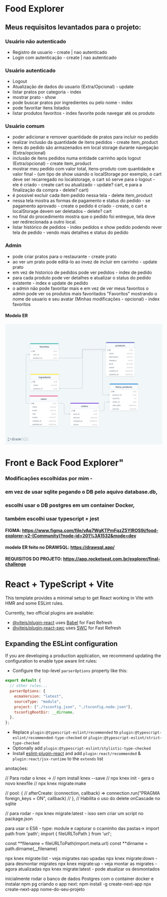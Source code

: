 # Food Explorer

## Meus requisitos levantados para o projeto:

### Usuário não autenticado

- Registro de usuario - create | nao autenticado
- Login com autenticação - create | nao autenticado

### Usuário autenticado

- Logout
- Atualização de dados do usuario (Extra/Opcional) - update
- listar pratos por categoria - index
- mostrar prato - show
- pode buscar pratos por ingredientes ou pelo nome - index
- pode favoritar itens listados
- listar produtos favoritos - index favorite pode navegar até os produto

### Usuário comum

- poder adicionar e remover quantidade de pratos para incluir no pedido
- realizar inclusão da quantidade de itens pedidos - create item_product
- itens do pedido são armazenados em local storage durante navegação (Extra/opcional)
- inclusão de itens pedidos numa entidade carrinho após logout (Extra/opcional) - create item_product
- mostrar meu pedido com valor total, itens-produto com quantidade e valor final - (um tipo de show usando o localStorage por exemplo, o cart deve ser recarregado no localstorage, o cart só serve para o logout - ele é criado - create cart ou atualizado - update? cart, e para a finalização da compra - delete? cart)
- é possível excluir cada item pedido nessa tela - delete item_product
- nessa tela mostra as formas de pagamento e status do pedido - se pagamento aprovado - create o pedido é criado - create, o cart e localStorage devem ser deletados - delete? cart
- no final do procedimento mostra que o pedido foi entregue, tela deve ser redirecionada a outro local.
- listar histórico de pedidos - index pedidos e show pedido podendo rever tela de pedido - vendo mais detalhes e status do pedido

### Admin

- pode criar pratos para o restaurante - create prato
- ao ver um prato pode editá-lo ao invez de incluir em carrinho - update prato
- em vez de historico de pedidos pode ver pedidos - index de pedido
- para cada produto pode ver detalhes e atualizar o status do pedido existente - index e update de pedido
- o admin não pode favoritar mais e em vez de ver meus favoritos o admin pode ver os produtos mais favoritados "Favoritos" mostrando o nome de usuario e seu avatar (Minhas modificações - opcional) - index favoritos

#### Modelo ER

![modelo er](./ER.png)

# Front e Back Food Explorer"

### Modificações escolhidas por mim -

### em vez de usar sqlite pegando o DB pelo aquivo database.db,

### escolhi usar o DB postgres em um container Docker,

### também escolhi usar typescript + jest

#### FIGMA: https://www.figma.com/file/vAq7WgKTPmFqzZ5YIROS9i/food-explorer-v2-(Community)?node-id=201%3A1532&mode=dev

#### modelo ER feito no DRAWSQL: https://drawsql.app/

#### REQUISITOS DO PROJETO: https://app.rocketseat.com.br/explorer/final-challenge

# React + TypeScript + Vite

This template provides a minimal setup to get React working in Vite with HMR and some ESLint rules.

Currently, two official plugins are available:

- [@vitejs/plugin-react](https://github.com/vitejs/vite-plugin-react/blob/main/packages/plugin-react/README.md) uses [Babel](https://babeljs.io/) for Fast Refresh
- [@vitejs/plugin-react-swc](https://github.com/vitejs/vite-plugin-react-swc) uses [SWC](https://swc.rs/) for Fast Refresh

## Expanding the ESLint configuration

If you are developing a production application, we recommend updating the configuration to enable type aware lint rules:

- Configure the top-level `parserOptions` property like this:

```js
export default {
  // other rules...
  parserOptions: {
    ecmaVersion: "latest",
    sourceType: "module",
    project: ["./tsconfig.json", "./tsconfig.node.json"],
    tsconfigRootDir: __dirname,
  },
};
```

- Replace `plugin:@typescript-eslint/recommended` to `plugin:@typescript-eslint/recommended-type-checked` or `plugin:@typescript-eslint/strict-type-checked`
- Optionally add `plugin:@typescript-eslint/stylistic-type-checked`
- Install [eslint-plugin-react](https://github.com/jsx-eslint/eslint-plugin-react) and add `plugin:react/recommended` & `plugin:react/jsx-runtime` to the `extends` list

anotações:

// Para rodar o knex ->
// npm install knex --save
// npx knex init - gera o novo knexfile
// npx knex migrate:make <nome da migration>

// pool: {
// afterCreate: (connection, callback) => connection.run("PRAGMA foreign_keys = ON", callback)
// },
// Habilita o uso do delete onCascade no sqlite

// para rodar - npx knex migrate:latest - isso sem criar um script no package.json

para usar o ES6 - type: module e capturar o ccaminho das pastas->
import path from 'path';
import { fileURLToPath } from 'url';

const **filename = fileURLToPath(import.meta.url)
const **dirname = path.dirname(\_\_filename)

npx knex migrate:list - veja migrates nao upadas
npx knex migrate:down <nome> - para desmontar migrates
npx knex migrate:up - veja montar as migrates - agora atualizadas
npx knex migrate:latest - pode atualizar os desmontados

inicialmente rodar o banco de dados Postgres com o container docker e instalar npm pg
criando o app next:
npm install -g create-next-app
npx create-next-app nome-do-seu-projeto
